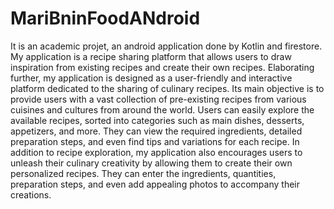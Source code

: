 # MariBninFoodANdroid
It is an academic projet, an android application done by Kotlin and firestore. 
My application is a recipe sharing platform that allows users to draw inspiration from existing recipes and create their own recipes.
Elaborating further, my application is designed as a user-friendly and interactive platform dedicated to the sharing of culinary recipes. Its main objective is to provide users with a vast collection of pre-existing recipes from various cuisines and cultures from around the world.
Users can easily explore the available recipes, sorted into categories such as main dishes, desserts, appetizers, and more. They can view the required ingredients, detailed preparation steps, and even find tips and variations for each recipe.
In addition to recipe exploration, my application also encourages users to unleash their culinary creativity by allowing them to create their own personalized recipes. They can enter the ingredients, quantities, preparation steps, and even add appealing photos to accompany their creations.
